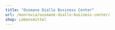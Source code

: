 ```yaml
---
title: "Ousmane Diallo Business Center"
url: /monrovia/ousmane-diallo-business-center/
shop: Lebensmittel
---
```


